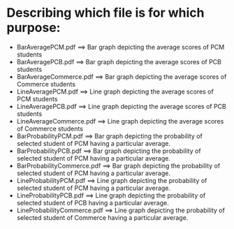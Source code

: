 # Describing which file is for which purpose:

<ul>
    <li>BarAveragePCM.pdf  ==>  Bar graph depicting the average scores of PCM students</li>
    <li>BarAveragePCB.pdf  ==>  Bar graph depicting the average scores of PCB students</li>
    <li>BarAverageCommerce.pdf  ==>  Bar graph depicting the average scores of Commerce students</li>
    <li>LineAveragePCM.pdf  ==>  Line graph depicting the average scores of PCM students</li>
    <li>LineAveragePCB.pdf  ==>  Line graph depicting the average scores of PCB students</li>
    <li>LineAverageCommerce.pdf  ==>  Line graph depicting the average scores of Commerce students</li>
    <li>BarProbabilityPCM.pdf  ==>  Bar graph depicting the probability of selected student of PCM having a particular average.</li>
    <li>BarProbabilityPCB.pdf  ==>  Bar graph depicting the probability of selected student of PCM having a particular average.</li>
    <li>BarProbabilityCommerce.pdf  ==> Bar graph depicting the probability of selected student of PCM having a particular average.</li>
    <li>LineProbabilityPCM.pdf  ==>  Line graph depicting the probability of selected student of PCM having a particular average.</li>
    <li>LineProbabilityPCB.pdf  ==>  Line graph depicting the probability of selected student of PCB having a particular average.</li>
    <li>LineProbabilityCommerce.pdf  ==> Line graph depicting the probability of selected student of Commerce having a particular average.</li>
</ul>